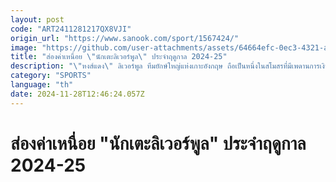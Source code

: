 ```yaml
---
layout: post
code: "ART2411281217QX8VJI"
origin_url: "https://www.sanook.com/sport/1567424/"
image: "https://github.com/user-attachments/assets/64664efc-0ec3-4321-a5a7-c911b3f3cf41"
title: "ส่องค่าเหนื่อย \"นักเตะลิเวอร์พูล\" ประจำฤดูกาล 2024-25"
description: "\"หงส์แดง\" ลิเวอร์พูล ทีมยักษ์ใหญ่แห่งเกาะอังกฤษ ถือเป็นหนึ่งในสโมสรที่มีเพดานการเงินที่เคร่งครัด ไม่มีการยอมจ่ายค่าเหนื่อยมหาศาลเหมือนกับสโมสรอื่นๆ ในยุโรป"
category: "SPORTS"
language: "th"
date: 2024-11-28T12:46:24.057Z
---
```


# ส่องค่าเหนื่อย "นักเตะลิเวอร์พูล" ประจำฤดูกาล 2024-25